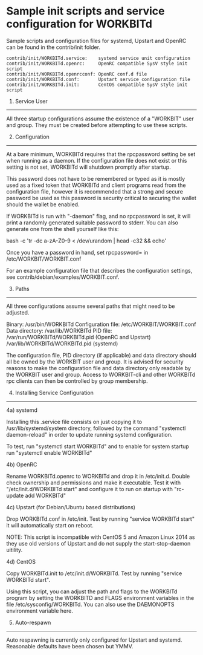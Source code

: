 Sample init scripts and service configuration for WORKBITd
==========================================================

Sample scripts and configuration files for systemd, Upstart and OpenRC
can be found in the contrib/init folder.

    contrib/init/WORKBITd.service:    systemd service unit configuration
    contrib/init/WORKBITd.openrc:     OpenRC compatible SysV style init script
    contrib/init/WORKBITd.openrcconf: OpenRC conf.d file
    contrib/init/WORKBITd.conf:       Upstart service configuration file
    contrib/init/WORKBITd.init:       CentOS compatible SysV style init script

1. Service User
---------------------------------

All three startup configurations assume the existence of a "WORKBIT" user
and group.  They must be created before attempting to use these scripts.

2. Configuration
---------------------------------

At a bare minimum, WORKBITd requires that the rpcpassword setting be set
when running as a daemon.  If the configuration file does not exist or this
setting is not set, WORKBITd will shutdown promptly after startup.

This password does not have to be remembered or typed as it is mostly used
as a fixed token that WORKBITd and client programs read from the configuration
file, however it is recommended that a strong and secure password be used
as this password is security critical to securing the wallet should the
wallet be enabled.

If WORKBITd is run with "-daemon" flag, and no rpcpassword is set, it will
print a randomly generated suitable password to stderr.  You can also
generate one from the shell yourself like this:

bash -c 'tr -dc a-zA-Z0-9 < /dev/urandom | head -c32 && echo'

Once you have a password in hand, set rpcpassword= in /etc/WORKBIT/WORKBIT.conf

For an example configuration file that describes the configuration settings,
see contrib/debian/examples/WORKBIT.conf.

3. Paths
---------------------------------

All three configurations assume several paths that might need to be adjusted.

Binary:              /usr/bin/WORKBITd
Configuration file:  /etc/WORKBIT/WORKBIT.conf
Data directory:      /var/lib/WORKBITd
PID file:            /var/run/WORKBITd/WORKBITd.pid (OpenRC and Upstart)
                     /var/lib/WORKBITd/WORKBITd.pid (systemd)

The configuration file, PID directory (if applicable) and data directory
should all be owned by the WORKBIT user and group.  It is advised for security
reasons to make the configuration file and data directory only readable by the
WORKBIT user and group.  Access to WORKBIT-cli and other WORKBITd rpc clients
can then be controlled by group membership.

4. Installing Service Configuration
-----------------------------------

4a) systemd

Installing this .service file consists on just copying it to
/usr/lib/systemd/system directory, followed by the command
"systemctl daemon-reload" in order to update running systemd configuration.

To test, run "systemctl start WORKBITd" and to enable for system startup run
"systemctl enable WORKBITd"

4b) OpenRC

Rename WORKBITd.openrc to WORKBITd and drop it in /etc/init.d.  Double
check ownership and permissions and make it executable.  Test it with
"/etc/init.d/WORKBITd start" and configure it to run on startup with
"rc-update add WORKBITd"

4c) Upstart (for Debian/Ubuntu based distributions)

Drop WORKBITd.conf in /etc/init.  Test by running "service WORKBITd start"
it will automatically start on reboot.

NOTE: This script is incompatible with CentOS 5 and Amazon Linux 2014 as they
use old versions of Upstart and do not supply the start-stop-daemon uitility.

4d) CentOS

Copy WORKBITd.init to /etc/init.d/WORKBITd. Test by running "service WORKBITd start".

Using this script, you can adjust the path and flags to the WORKBITd program by
setting the WORKBITD and FLAGS environment variables in the file
/etc/sysconfig/WORKBITd. You can also use the DAEMONOPTS environment variable here.

5. Auto-respawn
-----------------------------------

Auto respawning is currently only configured for Upstart and systemd.
Reasonable defaults have been chosen but YMMV.
